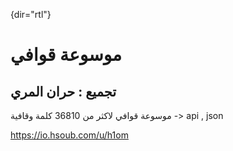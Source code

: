 {dir="rtl"}
# موسوعة قوافي
## تجميع : حران المري

موسوعة قوافي لاكثر من 36810 كلمة وقافية  -> api , json


https://io.hsoub.com/u/h1om
